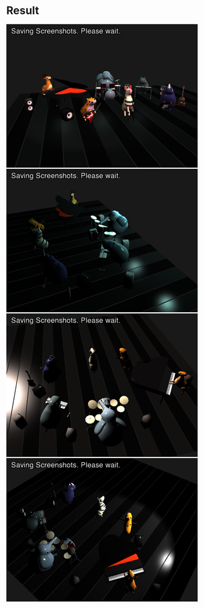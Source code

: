 # Result
![Screenshot 1](A07_1.png)
![Screenshot 2](A07_2.png)
![Screenshot 3](A07_3.png)
![Screenshot 4](A07_4.png)
